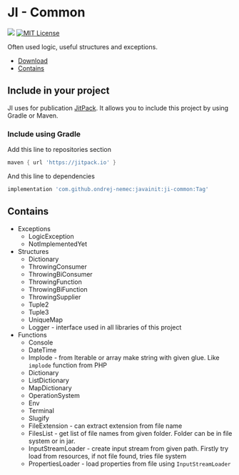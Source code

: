 # JI - Common

[![](https://jitpack.io/v/ondrej-nemec/javainit.svg)](https://jitpack.io/#ondrej-nemec/javainit)
[![MIT License](http://img.shields.io/badge/license-MIT-green.svg) ](https://github.com/ondrej-nemec/javainit/blob/master/LICENSE)

Often used logic, useful structures and exceptions.

* [Download](#include-in-your-project)
* [Contains](#contains)

## Include in your project

JI uses for publication <a href="https://jitpack.io/">JitPack</a>. It allows you to include this project by using Gradle or Maven.

### Include using Gradle

Add this line to repositories section
```gradle
maven { url 'https://jitpack.io' }
```
And this line to dependencies
```gradle
implementation 'com.github.ondrej-nemec:javainit:ji-common:Tag'
```

## Contains

* Exceptions
	* LogicException
	* NotImplementedYet
* Structures
	* Dictionary
	* ThrowingConsumer
	* ThrowingBiConsumer
	* ThrowingFunction
	* ThrowingBiFunction
	* ThrowingSupplier
	* Tuple2
	* Tuple3
	* UniqueMap
	* Logger - interface used in all libraries of this project
* Functions
	* Console
	* DateTime
	* Implode - from Iterable or array make string with given glue. Like `implode` function from PHP 
	* Dictionary
	* ListDictionary
	* MapDictionary
	* OperationSystem
	* Env
	* Terminal
	* Slugify
	* FileExtension - can extract extension from file name
	* FilesList - get list of file names from given folder. Folder can be in file system or in jar.
	* InputStreamLoader - create input stream from given path. Firstly try load from resources, if not file found, tries file system
	* PropertiesLoader - load properties from file using `InputStreamLoader`